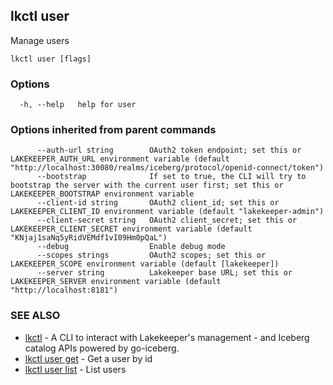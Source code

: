 ## lkctl user

Manage users

```
lkctl user [flags]
```

### Options

```
  -h, --help   help for user
```

### Options inherited from parent commands

```
      --auth-url string        OAuth2 token endpoint; set this or LAKEKEEPER_AUTH_URL environment variable (default "http://localhost:30080/realms/iceberg/protocol/openid-connect/token")
      --bootstrap              If set to true, the CLI will try to bootstrap the server with the current user first; set this or LAKEKEEPER_BOOTSTRAP environment variable
      --client-id string       OAuth2 client_id; set this or LAKEKEEPER_CLIENT_ID environment variable (default "lakekeeper-admin")
      --client-secret string   OAuth2 client_secret; set this or LAKEKEEPER_CLIENT_SECRET environment variable (default "KNjaj1saNq5yRidVEMdf1vI09Hm0pQaL")
      --debug                  Enable debug mode
      --scopes strings         OAuth2 scopes; set this or LAKEKEEPER_SCOPE environment variable (default [lakekeeper])
      --server string          Lakekeeper base URL; set this or LAKEKEEPER_SERVER environment variable (default "http://localhost:8181")
```

### SEE ALSO

* [lkctl](lkctl.md)	 - A CLI to interact with Lakekeeper's management - and Iceberg catalog APIs powered by go-iceberg.
* [lkctl user get](lkctl_user_get.md)	 - Get a user by id
* [lkctl user list](lkctl_user_list.md)	 - List users

